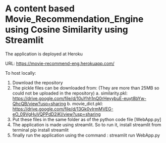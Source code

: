 # A content based Movie_Recommendation_Engine using Cosine Similarity using Streamlit
The application is deployed at Heroku

URL: https://movie-recommend-eng.herokuapp.com/

To host locally:
1. Download the repository
2. The pickle files can be downloaded from: (They are more than 25MB so could not be uploaded in the repository)
   a. similarity.pkl: https://drive.google.com/file/d/10uYhh1nQ0rHeyybuE-euyt8bYw-QhcQB/view?usp=sharing
   b. movie_dict.pkl: https://drive.google.com/file/d/13Gk0vIrmMVEG-eO_09VgHuVQPPdD2iKl/view?usp=sharing
3. Put these files in the same folder as of the python code file [WebApp.py]
4. The application is made using streamlit. So to run it, install streamlit from terminal
          pip install streamlit
5. finally run the application using the command : streamlit run WebApp.py     
